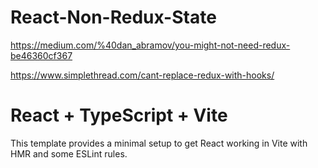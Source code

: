 # React-Non-Redux-State
https://medium.com/%40dan_abramov/you-might-not-need-redux-be46360cf367

https://www.simplethread.com/cant-replace-redux-with-hooks/

# React + TypeScript + Vite

This template provides a minimal setup to get React working in Vite with HMR and some ESLint rules.
